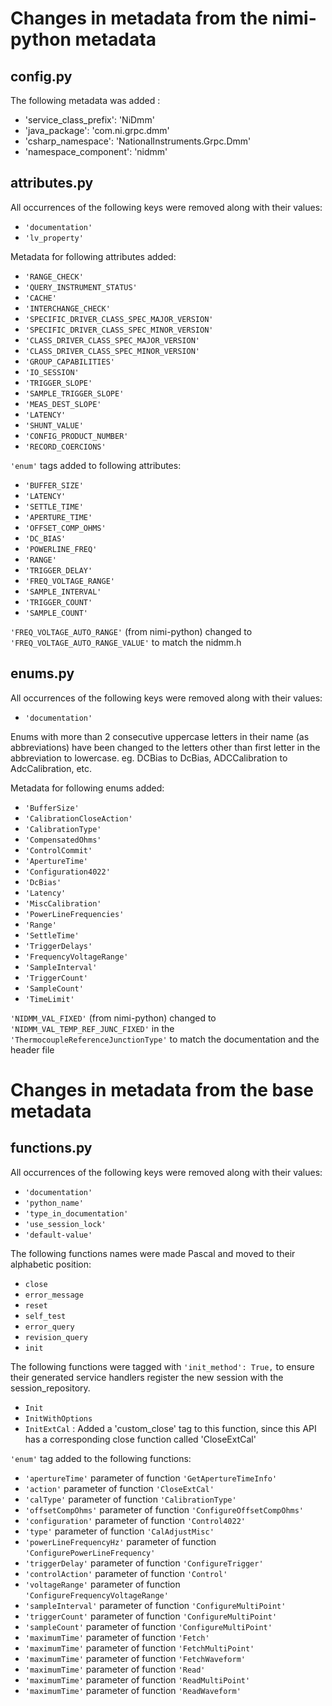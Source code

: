 # Changes in metadata from the nimi-python metadata

## config.py

The following metadata was added : 
- 'service_class_prefix': 'NiDmm'
- 'java_package': 'com.ni.grpc.dmm'
- 'csharp_namespace': 'NationalInstruments.Grpc.Dmm'
- 'namespace_component': 'nidmm'


## attributes.py

All occurrences of the following keys were removed along with their values:
- `'documentation'`
- `'lv_property'`

Metadata for following attributes added:
- `'RANGE_CHECK'`
- `'QUERY_INSTRUMENT_STATUS'`
- `'CACHE'`
- `'INTERCHANGE_CHECK'`
- `'SPECIFIC_DRIVER_CLASS_SPEC_MAJOR_VERSION'`
- `'SPECIFIC_DRIVER_CLASS_SPEC_MINOR_VERSION'`
- `'CLASS_DRIVER_CLASS_SPEC_MAJOR_VERSION'`
- `'CLASS_DRIVER_CLASS_SPEC_MINOR_VERSION'`
- `'GROUP_CAPABILITIES'`
- `'IO_SESSION'`
- `'TRIGGER_SLOPE'`
- `'SAMPLE_TRIGGER_SLOPE'`
- `'MEAS_DEST_SLOPE'`
- `'LATENCY'`
- `'SHUNT_VALUE'`
- `'CONFIG_PRODUCT_NUMBER'`
- `'RECORD_COERCIONS'`

`'enum'` tags added to following attributes:
- `'BUFFER_SIZE'`
- `'LATENCY'`
- `'SETTLE_TIME'`
- `'APERTURE_TIME'`
- `'OFFSET_COMP_OHMS'`
- `'DC_BIAS'`
- `'POWERLINE_FREQ'`
- `'RANGE'`
- `'TRIGGER_DELAY'`
- `'FREQ_VOLTAGE_RANGE'`
- `'SAMPLE_INTERVAL'`
- `'TRIGGER_COUNT'`
- `'SAMPLE_COUNT'`

`'FREQ_VOLTAGE_AUTO_RANGE'` (from nimi-python) changed to `'FREQ_VOLTAGE_AUTO_RANGE_VALUE'` to match the nidmm.h


## enums.py

All occurrences of the following keys were removed along with their values:
- `'documentation'`

Enums with more than 2 consecutive uppercase letters in their name (as abbreviations) have been changed to the letters other than first letter in the abbreviation to lowercase. eg. DCBias to DcBias, ADCCalibration to AdcCalibration, etc. 

Metadata for following enums added:
- `'BufferSize'`
- `'CalibrationCloseAction'`
- `'CalibrationType'`
- `'CompensatedOhms'`
- `'ControlCommit'`
- `'ApertureTime'`
- `'Configuration4022'`
- `'DcBias'`
- `'Latency'`
- `'MiscCalibration'`
- `'PowerLineFrequencies'`
- `'Range'`
- `'SettleTime'`
- `'TriggerDelays'`
- `'FrequencyVoltageRange'`
- `'SampleInterval'`
- `'TriggerCount'`
- `'SampleCount'`
- `'TimeLimit'`

`'NIDMM_VAL_FIXED'` (from nimi-python) changed to `'NIDMM_VAL_TEMP_REF_JUNC_FIXED'` in the `'ThermocoupleReferenceJunctionType'` to match the documentation and the header file


# Changes in metadata from the base metadata

## functions.py

All occurrences of the following keys were removed along with their values:
- `'documentation'`
- `'python_name'`
- `'type_in_documentation'`
- `'use_session_lock'`
- `'default-value'`

The following functions names were made Pascal and moved to their alphabetic position:
 - `close`
 - `error_message`
 - `reset`
 - `self_test`
 - `error_query`
 - `revision_query`
 - `init`
 
The following functions were tagged with `'init_method': True,` to ensure their generated service handlers register the new session
with the session_repository.
- `Init`
- `InitWithOptions`
- `InitExtCal` : Added a 'custom_close' tag to this function, since this API has a corresponding close function called 'CloseExtCal'

`'enum'` tag added to the following functions:
- `'apertureTime'` parameter of function `'GetApertureTimeInfo'`
- `'action'` parameter of function `'CloseExtCal'`
- `'calType'` parameter of function `'CalibrationType'`
- `'offsetCompOhms'` parameter of function `'ConfigureOffsetCompOhms'`
- `'configuration'` parameter of function `'Control4022'`
- `'type'` parameter of function `'CalAdjustMisc'`
- `'powerLineFrequencyHz'` parameter of function `'ConfigurePowerLineFrequency'`
- `'triggerDelay'` parameter of function `'ConfigureTrigger'`
- `'controlAction'` parameter of function `'Control'`
- `'voltageRange'` parameter of function `'ConfigureFrequencyVoltageRange'`
- `'sampleInterval'` parameter of function `'ConfigureMultiPoint'`
- `'triggerCount'` parameter of function `'ConfigureMultiPoint'`
- `'sampleCount'` parameter of function `'ConfigureMultiPoint'`
- `'maximumTime'` parameter of function `'Fetch'`
- `'maximumTime'` parameter of function `'FetchMultiPoint'`
- `'maximumTime'` parameter of function `'FetchWaveform'`
- `'maximumTime'` parameter of function `'Read'`
- `'maximumTime'` parameter of function `'ReadMultiPoint'`
- `'maximumTime'` parameter of function `'ReadWaveform'`
